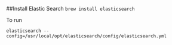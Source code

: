 ##Install Elastic Search
`brew install elasticsearch`

To run

`elasticsearch --config=/usr/local/opt/elasticsearch/config/elasticsearch.yml`

